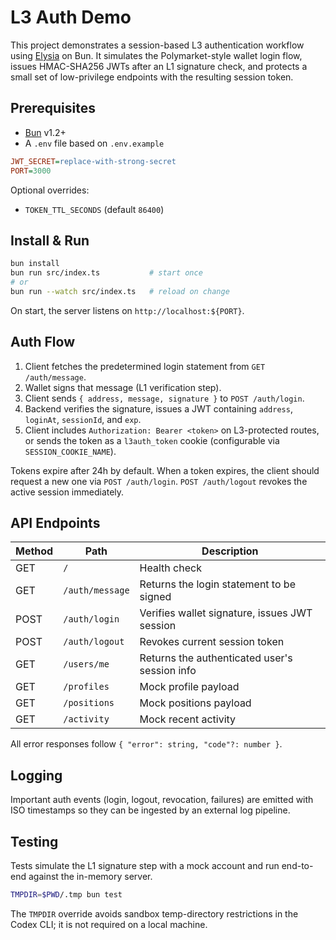# L3 Auth Demo

This project demonstrates a session-based L3 authentication workflow using [Elysia](https://elysiajs.com/) on Bun. It simulates the Polymarket-style wallet login flow, issues HMAC-SHA256 JWTs after an L1 signature check, and protects a small set of low-privilege endpoints with the resulting session token.

## Prerequisites

- [Bun](https://bun.sh/) v1.2+
- A `.env` file based on `.env.example`

```ini
JWT_SECRET=replace-with-strong-secret
PORT=3000
```

Optional overrides:

- `TOKEN_TTL_SECONDS` (default `86400`)

## Install & Run

```bash
bun install
bun run src/index.ts           # start once
# or
bun run --watch src/index.ts   # reload on change
```

On start, the server listens on `http://localhost:${PORT}`.

## Auth Flow

1. Client fetches the predetermined login statement from `GET /auth/message`.
2. Wallet signs that message (L1 verification step).
3. Client sends `{ address, message, signature }` to `POST /auth/login`.
4. Backend verifies the signature, issues a JWT containing `address`, `loginAt`, `sessionId`, and `exp`.
5. Client includes `Authorization: Bearer <token>` on L3-protected routes, or sends the token as a `l3auth_token` cookie (configurable via `SESSION_COOKIE_NAME`).

Tokens expire after 24h by default. When a token expires, the client should request a new one via `POST /auth/login`. `POST /auth/logout` revokes the active session immediately.

## API Endpoints

| Method | Path            | Description                                    |
| ------ | --------------- | ---------------------------------------------- |
| GET    | `/`             | Health check                                   |
| GET    | `/auth/message` | Returns the login statement to be signed       |
| POST   | `/auth/login`   | Verifies wallet signature, issues JWT session  |
| POST   | `/auth/logout`  | Revokes current session token                  |
| GET    | `/users/me`     | Returns the authenticated user's session info  |
| GET    | `/profiles`     | Mock profile payload                           |
| GET    | `/positions`    | Mock positions payload                         |
| GET    | `/activity`     | Mock recent activity                           |

All error responses follow `{ "error": string, "code"?: number }`.

## Logging

Important auth events (login, logout, revocation, failures) are emitted with ISO timestamps so they can be ingested by an external log pipeline.

## Testing

Tests simulate the L1 signature step with a mock account and run end-to-end against the in-memory server.

```bash
TMPDIR=$PWD/.tmp bun test
```

The `TMPDIR` override avoids sandbox temp-directory restrictions in the Codex CLI; it is not required on a local machine.
